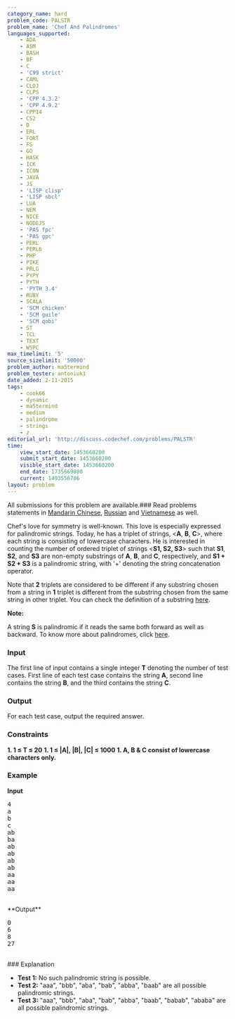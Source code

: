 ```yaml
---
category_name: hard
problem_code: PALSTR
problem_name: 'Chef And Palindromes'
languages_supported:
    - ADA
    - ASM
    - BASH
    - BF
    - C
    - 'C99 strict'
    - CAML
    - CLOJ
    - CLPS
    - 'CPP 4.3.2'
    - 'CPP 4.9.2'
    - CPP14
    - CS2
    - D
    - ERL
    - FORT
    - FS
    - GO
    - HASK
    - ICK
    - ICON
    - JAVA
    - JS
    - 'LISP clisp'
    - 'LISP sbcl'
    - LUA
    - NEM
    - NICE
    - NODEJS
    - 'PAS fpc'
    - 'PAS gpc'
    - PERL
    - PERL6
    - PHP
    - PIKE
    - PRLG
    - PYPY
    - PYTH
    - 'PYTH 3.4'
    - RUBY
    - SCALA
    - 'SCM chicken'
    - 'SCM guile'
    - 'SCM qobi'
    - ST
    - TCL
    - TEXT
    - WSPC
max_timelimit: '5'
source_sizelimit: '50000'
problem_author: ma5termind
problem_tester: antoniuk1
date_added: 2-11-2015
tags:
    - cook66
    - dynamic
    - ma5termind
    - medium
    - palindrome
    - strings
    - z
editorial_url: 'http://discuss.codechef.com/problems/PALSTR'
time:
    view_start_date: 1453660200
    submit_start_date: 1453660200
    visible_start_date: 1453660200
    end_date: 1735669800
    current: 1493556786
layout: problem
---
```

All submissions for this problem are available.###  Read problems statements in [Mandarin Chinese](http://www.codechef.com/download/translated/COOK66/mandarin/PALSTR.pdf), [Russian](http://www.codechef.com/download/translated/COOK66/russian/PALSTR.pdf) and [Vietnamese](http://www.codechef.com/download/translated/COOK66/vietnamese/PALSTR.pdf) as well.

Chef's love for symmetry is well-known. This love is especially expressed for palindromic strings. Today, he has a triplet of strings, <**A**, **B**, **C**>, where each string is consisting of lowercase characters. He is interested in counting the number of ordered triplet of strings <**S1, S2, S3**> such that **S1**, **S2**, and **S3** are non-empty substrings of **A**, **B**, and **C**, respectively, and **S1 + S2 + S3** is a palindromic string, with '+' denoting the string concatenation operator.

Note that **2** triplets are considered to be different if any substring chosen from a string in **1** triplet is different from the substring chosen from the same string in other triplet. You can check the definition of a substring [here](https://en.wikipedia.org/wiki/Substring).

**Note:**

A string **S** is palindromic if it reads the same both forward as well as backward. To know more about palindromes, click [here](https://en.wikipedia.org/wiki/Palindrome).

### Input

The first line of input contains a single integer **T** denoting the number of test cases. First line of each test case contains the string **A**, second line contains the string **B**, and the third contains the string **C**.

### Output

For each test case, output the required answer.

###  Constraints

**1. 1 ≤ T ≤ 20** 
**1. 1 ≤ |A|, |B|, |C| ≤ 1000** 
**1. A, B & C consist of lowercase characters only.** 
### Example

**Input**

<pre>
4
a
b
c
ab
ba
ab
ab
ab
ab
aa
aa
aa

</pre>**Output**
<pre>
0
6
8
27

</pre>### Explanation
- **Test 1:**  No such palindromic string is possible.
- **Test 2:**  "aaa", "bbb", "aba", "bab", "abba", "baab" are all possible palindromic strings.
- **Test 3:**  "aaa", "bbb", "aba", "bab", "abba", "baab", "babab", "ababa" are all possible palindromic strings.
